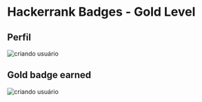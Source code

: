 # Hackerrank Badges - Gold Level

## Perfil
![criando usuário](https://i.ibb.co/0nnXGC4/Screenshot-from-2020-06-04-23-51-26.png)

## Gold badge earned
![criando usuário](https://i.ibb.co/PgrWLS5/Screenshot-from-2020-06-04-23-35-59.png) 
